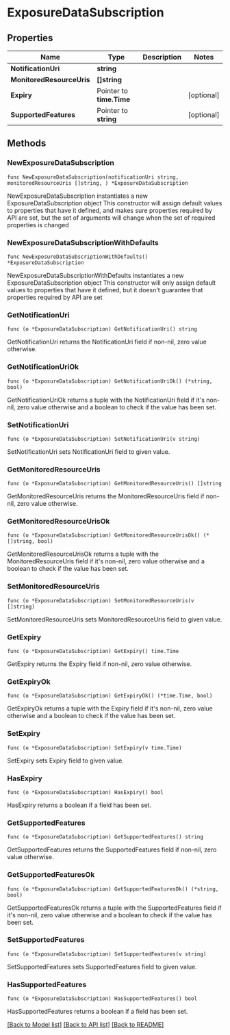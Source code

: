 # ExposureDataSubscription

## Properties

Name | Type | Description | Notes
------------ | ------------- | ------------- | -------------
**NotificationUri** | **string** |  | 
**MonitoredResourceUris** | **[]string** |  | 
**Expiry** | Pointer to **time.Time** |  | [optional] 
**SupportedFeatures** | Pointer to **string** |  | [optional] 

## Methods

### NewExposureDataSubscription

`func NewExposureDataSubscription(notificationUri string, monitoredResourceUris []string, ) *ExposureDataSubscription`

NewExposureDataSubscription instantiates a new ExposureDataSubscription object
This constructor will assign default values to properties that have it defined,
and makes sure properties required by API are set, but the set of arguments
will change when the set of required properties is changed

### NewExposureDataSubscriptionWithDefaults

`func NewExposureDataSubscriptionWithDefaults() *ExposureDataSubscription`

NewExposureDataSubscriptionWithDefaults instantiates a new ExposureDataSubscription object
This constructor will only assign default values to properties that have it defined,
but it doesn't guarantee that properties required by API are set

### GetNotificationUri

`func (o *ExposureDataSubscription) GetNotificationUri() string`

GetNotificationUri returns the NotificationUri field if non-nil, zero value otherwise.

### GetNotificationUriOk

`func (o *ExposureDataSubscription) GetNotificationUriOk() (*string, bool)`

GetNotificationUriOk returns a tuple with the NotificationUri field if it's non-nil, zero value otherwise
and a boolean to check if the value has been set.

### SetNotificationUri

`func (o *ExposureDataSubscription) SetNotificationUri(v string)`

SetNotificationUri sets NotificationUri field to given value.


### GetMonitoredResourceUris

`func (o *ExposureDataSubscription) GetMonitoredResourceUris() []string`

GetMonitoredResourceUris returns the MonitoredResourceUris field if non-nil, zero value otherwise.

### GetMonitoredResourceUrisOk

`func (o *ExposureDataSubscription) GetMonitoredResourceUrisOk() (*[]string, bool)`

GetMonitoredResourceUrisOk returns a tuple with the MonitoredResourceUris field if it's non-nil, zero value otherwise
and a boolean to check if the value has been set.

### SetMonitoredResourceUris

`func (o *ExposureDataSubscription) SetMonitoredResourceUris(v []string)`

SetMonitoredResourceUris sets MonitoredResourceUris field to given value.


### GetExpiry

`func (o *ExposureDataSubscription) GetExpiry() time.Time`

GetExpiry returns the Expiry field if non-nil, zero value otherwise.

### GetExpiryOk

`func (o *ExposureDataSubscription) GetExpiryOk() (*time.Time, bool)`

GetExpiryOk returns a tuple with the Expiry field if it's non-nil, zero value otherwise
and a boolean to check if the value has been set.

### SetExpiry

`func (o *ExposureDataSubscription) SetExpiry(v time.Time)`

SetExpiry sets Expiry field to given value.

### HasExpiry

`func (o *ExposureDataSubscription) HasExpiry() bool`

HasExpiry returns a boolean if a field has been set.

### GetSupportedFeatures

`func (o *ExposureDataSubscription) GetSupportedFeatures() string`

GetSupportedFeatures returns the SupportedFeatures field if non-nil, zero value otherwise.

### GetSupportedFeaturesOk

`func (o *ExposureDataSubscription) GetSupportedFeaturesOk() (*string, bool)`

GetSupportedFeaturesOk returns a tuple with the SupportedFeatures field if it's non-nil, zero value otherwise
and a boolean to check if the value has been set.

### SetSupportedFeatures

`func (o *ExposureDataSubscription) SetSupportedFeatures(v string)`

SetSupportedFeatures sets SupportedFeatures field to given value.

### HasSupportedFeatures

`func (o *ExposureDataSubscription) HasSupportedFeatures() bool`

HasSupportedFeatures returns a boolean if a field has been set.


[[Back to Model list]](../README.md#documentation-for-models) [[Back to API list]](../README.md#documentation-for-api-endpoints) [[Back to README]](../README.md)


